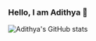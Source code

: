 ### Hello, I am Adithya 👋

![Adithya's GitHub stats](https://github-readme-stats.vercel.app/api?username=adithyanarayan&hide=stars)

